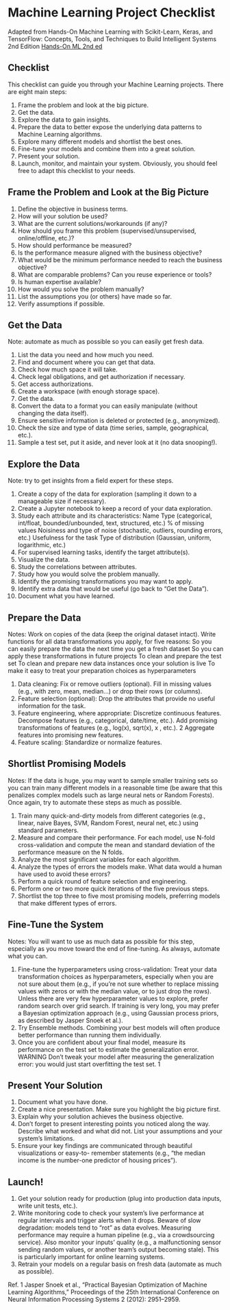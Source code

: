 # Machine Learning Project Checklist 

Adapted from  Hands-On Machine Learning with Scikit-Learn, Keras, and TensorFlow: Concepts, Tools, and Techniques to Build Intelligent Systems 2nd Edition
[Hands-On ML 2nd ed](https://www.amazon.com/_/dp/1492032646)

## Checklist

This checklist can guide you through your Machine Learning projects. There are eight main steps:

1. Frame the problem and look at the big picture.
2. Get the data.
3. Explore the data to gain insights.
4. Prepare the data to better expose the underlying data patterns to Machine Learning
algorithms.
5. Explore many different models and shortlist the best ones.
6. Fine-tune your models and combine them into a great solution.
7. Present your solution.
8. Launch, monitor, and maintain your system.
Obviously, you should feel free to adapt this checklist to your needs.

## Frame the Problem and Look at the Big Picture
1. Define the objective in business terms.
2. How will your solution be used?
3. What are the current solutions/workarounds (if any)?
4. How should you frame this problem (supervised/unsupervised, online/offline, etc.)?
5. How should performance be measured?
6. Is the performance measure aligned with the business objective?
7. What would be the minimum performance needed to reach the business objective?
8. What are comparable problems? Can you reuse experience or tools?
9. Is human expertise available?
10. How would you solve the problem manually?
11. List the assumptions you (or others) have made so far.
12. Verify assumptions if possible.

## Get the Data
Note: automate as much as possible so you can easily get fresh data.
1. List the data you need and how much you need.
2. Find and document where you can get that data.
3. Check how much space it will take.
4. Check legal obligations, and get authorization if necessary.
5. Get access authorizations.
6. Create a workspace (with enough storage space).
7. Get the data.
8. Convert the data to a format you can easily manipulate (without changing the data itself).
9. Ensure sensitive information is deleted or protected (e.g., anonymized).
10. Check the size and type of data (time series, sample, geographical, etc.).
11. Sample a test set, put it aside, and never look at it (no data snooping!).

## Explore the Data
Note: try to get insights from a field expert for these steps.
1. Create a copy of the data for exploration (sampling it down to a manageable size if necessary).
2. Create a Jupyter notebook to keep a record of your data exploration.
3. Study each attribute and its characteristics:
Name
Type (categorical, int/float, bounded/unbounded, text, structured, etc.)
% of missing values
Noisiness and type of noise (stochastic, outliers, rounding errors, etc.)
Usefulness for the task
Type of distribution (Gaussian, uniform, logarithmic, etc.)
4. For supervised learning tasks, identify the target attribute(s).
5. Visualize the data.
6. Study the correlations between attributes.
7. Study how you would solve the problem manually.
8. Identify the promising transformations you may want to apply.
9. Identify extra data that would be useful (go back to “Get the Data”).
10. Document what you have learned.

## Prepare the Data
Notes:
Work on copies of the data (keep the original dataset intact).
Write functions for all data transformations you apply, for five reasons:
So you can easily prepare the data the next time you get a fresh dataset
So you can apply these transformations in future projects
To clean and prepare the test set
To clean and prepare new data instances once your solution is live
To make it easy to treat your preparation choices as hyperparameters
1. Data cleaning:
Fix or remove outliers (optional).
Fill in missing values (e.g., with zero, mean, median…) or drop their rows (or columns).
2. Feature selection (optional):
Drop the attributes that provide no useful information for the task.
3. Feature engineering, where appropriate:
Discretize continuous features.
Decompose features (e.g., categorical, date/time, etc.).
Add promising transformations of features (e.g., log(x), sqrt(x), x , etc.).
2
Aggregate features into promising new features.
4. Feature scaling:
Standardize or normalize features.

## Shortlist Promising Models
Notes:
If the data is huge, you may want to sample smaller training sets so you can train many
different models in a reasonable time (be aware that this penalizes complex models such as
large neural nets or Random Forests).
Once again, try to automate these steps as much as possible.
1. Train many quick-and-dirty models from different categories (e.g., linear, naive Bayes, SVM,
Random Forest, neural net, etc.) using standard parameters.
2. Measure and compare their performance.
For each model, use N-fold cross-validation and compute the mean and standard
deviation of the performance measure on the N folds.
3. Analyze the most significant variables for each algorithm.
4. Analyze the types of errors the models make.
What data would a human have used to avoid these errors?
5. Perform a quick round of feature selection and engineering.
6. Perform one or two more quick iterations of the five previous steps.
7. Shortlist the top three to five most promising models, preferring models that make different
types of errors.
## Fine-Tune the System
Notes:
You will want to use as much data as possible for this step, especially as you move toward the
end of fine-tuning.
As always, automate what you can.
1. Fine-tune the hyperparameters using cross-validation:
Treat your data transformation choices as hyperparameters, especially when you are not
sure about them (e.g., if you’re not sure whether to replace missing values with zeros or
with the median value, or to just drop the rows).
Unless there are very few hyperparameter values to explore, prefer random search over
grid search. If training is very long, you may prefer a Bayesian optimization approach
(e.g., using Gaussian process priors, as described by Jasper Snoek et al.).
2. Try Ensemble methods. Combining your best models will often produce better performance
than running them individually.
3. Once you are confident about your final model, measure its performance on the test set to
estimate the generalization error.
WARNING
Don’t tweak your model after measuring the generalization error: you would just start overfitting the test
set.
1
## Present Your Solution
1. Document what you have done.
2. Create a nice presentation.
Make sure you highlight the big picture first.
3. Explain why your solution achieves the business objective.
4. Don’t forget to present interesting points you noticed along the way.
Describe what worked and what did not.
List your assumptions and your system’s limitations.
5. Ensure your key findings are communicated through beautiful visualizations or easy-to-
remember statements (e.g., “the median income is the number-one predictor of housing
prices”).
## Launch!
1. Get your solution ready for production (plug into production data inputs, write unit tests, etc.).
2. Write monitoring code to check your system’s live performance at regular intervals and trigger
alerts when it drops.
Beware of slow degradation: models tend to “rot” as data evolves.
Measuring performance may require a human pipeline (e.g., via a crowdsourcing
service).
Also monitor your inputs’ quality (e.g., a malfunctioning sensor sending random values,
or another team’s output becoming stale). This is particularly important for online
learning systems.
3. Retrain your models on a regular basis on fresh data (automate as much as possible).

Ref. 1 Jasper Snoek et al., “Practical Bayesian Optimization of Machine Learning Algorithms,” Proceedings of the
25th International Conference on Neural Information Processing Systems 2 (2012): 2951–2959.
